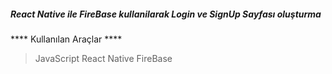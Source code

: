 
##### React Native ile FireBase kullanilarak Login ve  SignUp Sayfası oluşturma #####


**** Kullanılan Araçlar ****

> JavaScript
> React Native
> FireBase